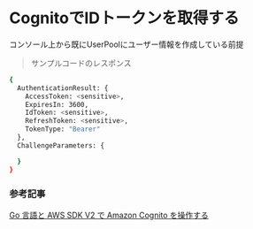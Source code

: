 # CognitoでIDトークンを取得する

コンソール上から既にUserPoolにユーザー情報を作成している前提

> サンプルコードのレスポンス

```bash
{
  AuthenticationResult: {
    AccessToken: <sensitive>,
    ExpiresIn: 3600,
    IdToken: <sensitive>,
    RefreshToken: <sensitive>,
    TokenType: "Bearer"
  },
  ChallengeParameters: {

  }
}
```

### 参考記事

[
Go 言語と AWS SDK V2 で Amazon Cognito を操作する](https://maku.blog/p/nej9wjb/)